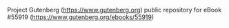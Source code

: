 Project Gutenberg (https://www.gutenberg.org) public repository for
eBook #55919 (https://www.gutenberg.org/ebooks/55919)
